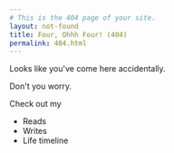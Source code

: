 ```yaml
---
# This is the 404 page of your site.
layout: not-found
title: Four, Ohhh Four! (404)
permalink: 404.html
---
```


Looks like you've come here accidentally. 

Don't you worry. 

Check out my

* Reads
* Writes
* Life timeline